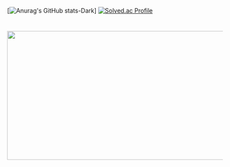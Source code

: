 
[![Anurag's GitHub stats-Dark](https://github-readme-stats.vercel.app/api?username=theburiburi&show_icons=true&theme=dark#gh-dark-mode-only)]
[![Solved.ac Profile](http://mazassumnida.wtf/api/v3/generate_badge?boj=kuda1390)](https://solved.ac/kuda1390/)
#
<a href="https://github.com/devxb/gitanimals">
  <img
    src="https://render.gitanimals.org/farms/theburiburi?limit=100"
    width="600"
    height="300"
  />
</a>
